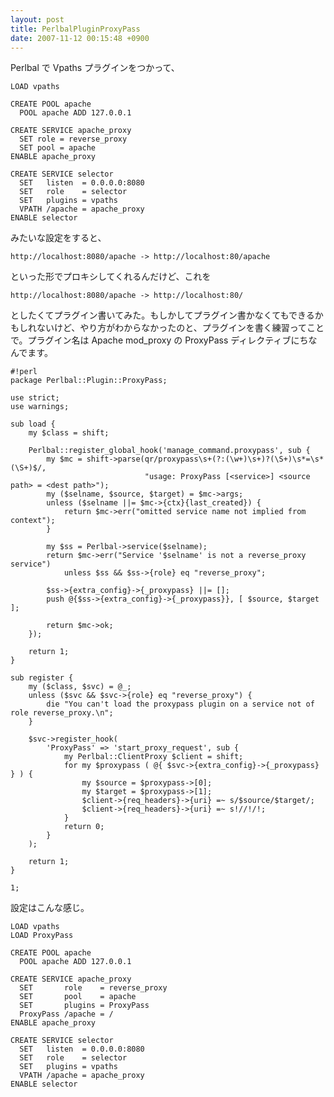 ```yaml
---
layout: post
title: PerlbalPluginProxyPass
date: 2007-11-12 00:15:48 +0900
---
```



Perlbal で Vpaths プラグインをつかって、

	
	LOAD vpaths
	
	CREATE POOL apache
	  POOL apache ADD 127.0.0.1
	
	CREATE SERVICE apache_proxy
	  SET role = reverse_proxy
	  SET pool = apache
	ENABLE apache_proxy
	
	CREATE SERVICE selector
	  SET   listen  = 0.0.0.0:8080
	  SET   role    = selector
	  SET   plugins = vpaths
	  VPATH /apache = apache_proxy
	ENABLE selector
	

みたいな設定をすると、

	
	http://localhost:8080/apache -> http://localhost:80/apache
	

といった形でプロキシしてくれるんだけど、これを

	
	http://localhost:8080/apache -> http://localhost:80/
	

としたくてプラグイン書いてみた。もしかしてプラグイン書かなくてもできるかもしれないけど、やり方がわからなかったのと、プラグインを書く練習ってことで。プラグイン名は Apache mod_proxy の ProxyPass ディレクティブにちなんでます。

	
	#!perl
	package Perlbal::Plugin::ProxyPass;
	
	use strict;
	use warnings;
	
	sub load {
	    my $class = shift;
	
	    Perlbal::register_global_hook('manage_command.proxypass', sub {
	        my $mc = shift->parse(qr/proxypass\s+(?:(\w+)\s+)?(\S+)\s*=\s*(\S+)$/,
	                              "usage: ProxyPass [<service>] <source path> = <dest path>");
	        my ($selname, $source, $target) = $mc->args;
	        unless ($selname ||= $mc->{ctx}{last_created}) {
	            return $mc->err("omitted service name not implied from context");
	        }
	
	        my $ss = Perlbal->service($selname);
	        return $mc->err("Service '$selname' is not a reverse_proxy service")
	            unless $ss && $ss->{role} eq "reverse_proxy";
	
	        $ss->{extra_config}->{_proxypass} ||= [];
	        push @{$ss->{extra_config}->{_proxypass}}, [ $source, $target ];
	
	        return $mc->ok;
	    });
	
	    return 1;
	}
	
	sub register {
	    my ($class, $svc) = @_;
	    unless ($svc && $svc->{role} eq "reverse_proxy") {
	        die "You can't load the proxypass plugin on a service not of role reverse_proxy.\n";
	    }
	
	    $svc->register_hook(
	        'ProxyPass' => 'start_proxy_request', sub {
	            my Perlbal::ClientProxy $client = shift;
	            for my $proxypass ( @{ $svc->{extra_config}->{_proxypass} } ) {
	                my $source = $proxypass->[0];
	                my $target = $proxypass->[1];
	                $client->{req_headers}->{uri} =~ s/$source/$target/;
	                $client->{req_headers}->{uri} =~ s!//!/!;
	            }
	            return 0;
	        }
	    );
	
	    return 1;
	}
	
	1;
	

設定はこんな感じ。

	
	LOAD vpaths
	LOAD ProxyPass
	
	CREATE POOL apache
	  POOL apache ADD 127.0.0.1
	
	CREATE SERVICE apache_proxy
	  SET       role    = reverse_proxy
	  SET       pool    = apache
	  SET       plugins = ProxyPass
	  ProxyPass /apache = /   
	ENABLE apache_proxy
	
	CREATE SERVICE selector
	  SET   listen  = 0.0.0.0:8080
	  SET   role    = selector
	  SET   plugins = vpaths
	  VPATH /apache = apache_proxy
	ENABLE selector
	